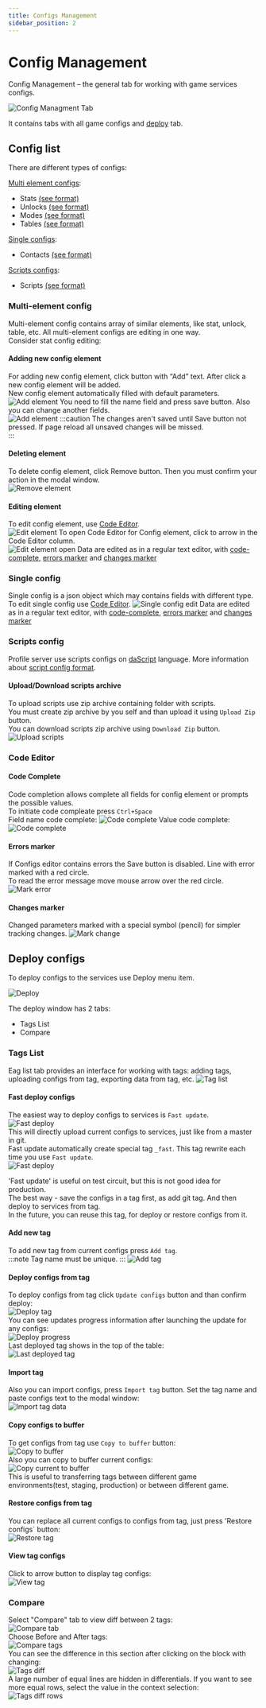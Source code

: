```yaml
---
title: Configs Management
sidebar_position: 2
---
```


# Config Management  

Config Management – the general tab for working with game services configs.  

![Config Managment Tab](./images/config-management.png)

It contains tabs with all game configs and [deploy](#deploy) tab.

## Config list

There are different types of configs:

[Multi element configs](#multi-element-config):
* Stats        [(see format)](./../configs-format/stats-config-format)
* Unlocks      [(see format)](./../configs-format/unlocks-config-format)
* Modes        [(see format)](./../configs-format/modes-config-format)
* Tables       [(see format)](./../configs-format/tables-config-format)

[Single configs](#single-config):
* Contacts     [(see format)](./../configs-format/contacts-config-format)

[Scripts configs](#scripts-config):
* Scripts      [(see format)](./../configs-format/profile-config-format)

### Multi-element config
Multi-element config contains array of similar elements, like stat, unlock, table, etc. All multi-element configs are editing in one way.  
Consider stat config editing:

#### Adding new config element
For adding new config element, click button with “Add” text. After click a new config element will be added.  
New config element automatically filled with default parameters.
![Add element](./images/add-element.png)
You need to fill the name field and press save button. Also you can change another fields.  
![Add element](./images/add-element_save.png)
:::caution
The changes aren't saved until Save button not pressed. If page reload all unsaved changes will be missed.  
:::

#### Deleting element
To delete config element, click Remove button. Then you must confirm your action in the modal window.  
![Remove element](./images/remove-element.png)

#### Editing element
To edit config element, use [Code Editor](#code-editor).  
![Edit element](./images/edit-element.png)
To open Code Editor for Config element, click to arrow in the Code Editor column.  
![Edit element open](./images/edit-element-open.png)
Data are edited as in a regular text editor, with [code-complete](#code-complete), [errors marker](#errors-marker) and [changes marker](#changes-marker)  

### Single config
Single config is a json object which may contains fields with different type.  
To edit single config use [Code Editor](#code-editor).
![Single config edit](./images/single-edit.png)
Data are edited as in a regular text editor, with [code-complete](#code-complete), [errors marker](#errors-marker) and [changes marker](#changes-marker)  

### Scripts config
Profile server use scripts configs on [daScript](https://dascript.org/) language.
More information about [script config format](./../configs-format/profile-config-format).

#### Upload/Download scripts archive
To upload scripts use zip archive containing folder with scripts.  
You must create zip archive by you self and than upload it using `Upload Zip` button.  
You can download scripts zip archive using `Download Zip` button.  
![Upload scripts](./images/scripts.png)

### Code Editor
#### Code Complete
Code completion allows complete all fields for config element or prompts the possible values.  
To initiate code compleate press `Ctrl+Space`  
Field name code complete:
![Code complete](./images/code-complete-field.png)
Value code complete:
![Code complete](./images/code-complete-value.png)

#### Errors marker
If Configs editor contains errors the Save button is disabled. Line with error marked with a red circle.  
To read the error message move mouse arrow over the red circle.
![Mark error](./images/mark-error.png)

#### Changes marker
Changed parameters marked with a special symbol (pencil) for simpler tracking changes.
![Mark change](./images/mark-change.png)

## Deploy configs
To deploy configs to the services use Deploy menu item.

![Deploy](./images/deploy.png)  

The deploy window has 2 tabs:
* Tags List
* Compare

### Tags List
Еag list tab provides an interface for working with tags: adding tags, uploading configs from tag, exporting data from tag, etc.
![Tag list](./images/tag-list-tab.png)  

#### Fast deploy configs
The easiest way to deploy configs to services is `Fast update`.  
![Fast deploy](./images/fast-deploy.png)  
This will directly upload current configs to services, just like from a master in git.  
Fast update automatically create special tag `_fast`. This tag rewrite each time you use `Fast update`.  
![Fast deploy](./images/fast-deploy-tag.png)  

'Fast update' is useful on test circuit, but this is not good idea for production.  
The best way - save the configs in a tag first, as add git tag. And then deploy to services from tag.  
In the future, you can reuse this tag, for deploy or restore configs from it.  

#### Add new tag
To add new tag from current configs press `Add tag`.  
:::note
Tag name must be unique.
:::
![Add tag](./images/add-tag.png)  

#### Deploy configs from tag
To deploy configs from tag click `Update configs` button and than confirm deploy:  
![Deploy tag](./images/deploy-tag.png)  
You can see updates progress information after launching the update for any configs:  
![Deploy progress](./images/deploy-progress.png)  
Last deployed tag shows in the top of the table:  
![Last deployed tag](./images/last-deployed-tag.png)  

#### Import tag
Also you can import configs, press `Import tag` button. Set the tag name and paste configs text to the modal window:  
![Import tag data](./images/import-tag.png)  

#### Copy configs to buffer
To get configs from tag use `Copy to buffer` button:  
![Copy to buffer](./images/copy-tag-to-buffer.png)  
Also you can copy to buffer current configs:  
![Copy current to buffer](./images/copy-current-to-buffer.png)  
This is useful to transferring tags between different game environments(test, staging, production) or between different game.

#### Restore configs from tag
You can replace all current configs to configs from tag, just press 'Restore configs` button:  
![Restore tag](./images/restore-tag.png)  

#### View tag configs
Click to arrow button to display tag configs:  
![View tag](./images/view-tag.png)  
 
### Compare
Select "Compare" tab to view diff between 2 tags:  
![Compare tab](./images/compare-tab.png)  
Choose Before and After tags:  
![Compare tags](./images/compare-tags.png)  
You can see the difference in this section after clicking on the block with changing:  
![Tags diff](./images/tags-diff.png)  
A large number of equal lines are hidden in differentials. If you want to see more equal rows, select the value in the context selection:  
![Tags diff rows](./images/tags-diff-rows.png)  
